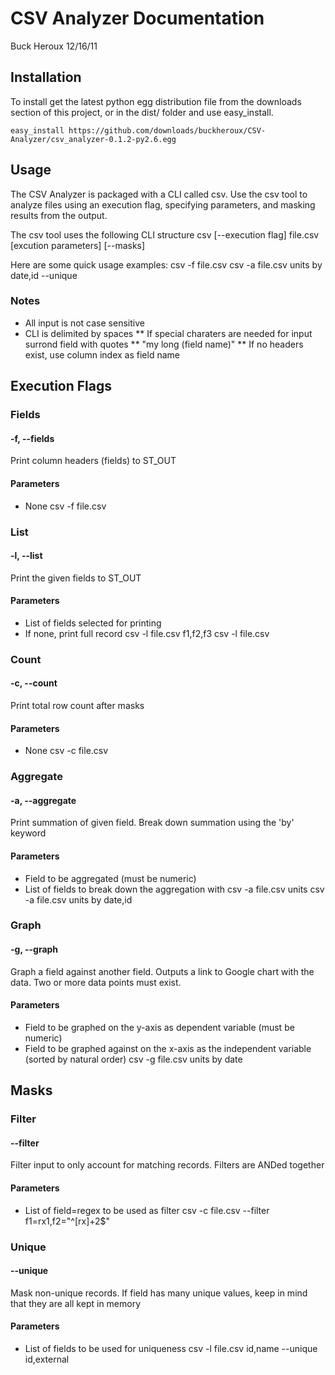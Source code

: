 CSV Analyzer Documentation
==========================
Buck Heroux
12/16/11

Installation
------------
To install get the latest python egg distribution file from the downloads section of this project, or in the dist/ folder and use easy_install.

    easy_install https://github.com/downloads/buckheroux/CSV-Analyzer/csv_analyzer-0.1.2-py2.6.egg


Usage
-----
The CSV Analyzer is packaged with a CLI called csv. Use the csv tool to analyze files using an execution flag, specifying parameters, and masking results from the output.

The csv tool uses the following CLI structure
    csv [--execution flag] file.csv [excution parameters] [--masks]

Here are some quick usage examples:
    csv -f file.csv
    csv -a file.csv units by date,id --unique 

### Notes
* All input is not case sensitive
* CLI is delimited by spaces
** If special charaters are needed for input surrond field with quotes
** "my long (field name)"
** If no headers exist, use column index as field name

Execution Flags
---------------
### Fields
#### -f, --fields
Print column headers (fields) to ST_OUT
#### Parameters
* None
    csv -f file.csv

### List
#### -l, --list
Print the given fields to ST_OUT
#### Parameters
* List of fields selected for printing
* If none, print full record
    csv -l file.csv f1,f2,f3
    csv -l file.csv

### Count
#### -c, --count
Print total row count after masks
#### Parameters
* None
    csv -c file.csv

### Aggregate
#### -a, --aggregate
Print summation of given field.
Break down summation using the 'by' keyword
#### Parameters
* Field to be aggregated (must be numeric)
* List of fields to break down the aggregation with
    csv -a file.csv units
    csv -a file.csv units by date,id

### Graph
#### -g, --graph
Graph a field against another field.
Outputs a link to Google chart with the data.
Two or more data points must exist.
#### Parameters
* Field to be graphed on the y-axis as dependent variable (must be numeric)
* Field to be graphed against on the x-axis as the independent variable (sorted by natural order)
    csv -g file.csv units by date


Masks
-----
### Filter
#### --filter
Filter input to only account for matching records.
Filters are ANDed together
#### Parameters
* List of field=regex to be used as filter
    csv -c file.csv --filter f1=rx1,f2="^[rx]+2$"

### Unique
#### --unique
Mask non-unique records.
If field has many unique values, keep in mind that they are all kept in memory
#### Parameters
* List of fields to be used for uniqueness
    csv -l file.csv id,name --unique id,external


